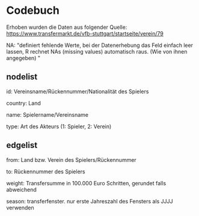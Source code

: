# Codebuch 
									
Erhoben wurden die Daten aus folgender Quelle: https://www.transfermarkt.de/vfb-stuttgart/startseite/verein/79

NA: "definiert fehlende Werte, bei der Datenerhebung das Feld einfach leer lassen, R rechnet NAs (missing values) automatisch raus. (Wie von ihnen angegeben)	"								

								
## nodelist

id: Vereinsname/Rückennummer/Nationalität des Spielers	

country: Land		

name: Spielername/Vereinsname	

type: Art des Akteurs (1: Spieler, 2: Verein) 

			
									
## edgelist				

from: Land bzw. Verein des Spielers/Rückennummer

to: Rückennummer des Spielers		

weight: Transfersumme in 100.000 Euro Schritten, gerundet falls abweichend	

season: transferfenster. nur erste Jahreszahl des Fensters als JJJJ verwenden							
									
									
									
									
									
